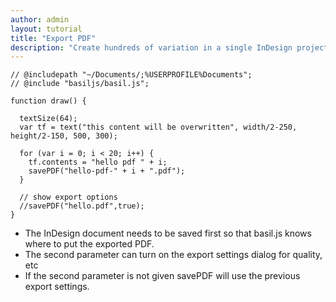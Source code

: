 ```yaml
---
author: admin
layout: tutorial
title: "Export PDF"
description: "Create hundreds of variation in a single InDesign project."
---
```


```
// @includepath "~/Documents/;%USERPROFILE%Documents";
// @include "basiljs/basil.js";

function draw() {
  
  textSize(64);
  var tf = text("this content will be overwritten", width/2-250, height/2-150, 500, 300);
  
  for (var i = 0; i < 20; i++) {
    tf.contents = "hello pdf " + i;
    savePDF("hello-pdf-" + i + ".pdf");
  }
  
  // show export options
  //savePDF("hello.pdf",true);
}
```

- The InDesign document needs to be saved first so that basil.js knows where to put the exported PDF.
- The second parameter can turn on the export settings dialog for quality, etc
- If the second parameter is not given savePDF will use the previous export settings.

